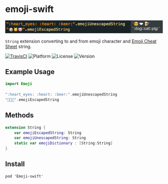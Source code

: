 # emoji-swift

![](emoji_playground.png)

`String` extension converting to and from emoji character and [Emoji Cheat Sheet](http://www.emoji-cheat-sheet.com/) string.

[![TravisCI](http://img.shields.io/travis/safx/emoji-swift.svg?style=flat)](https://travis-ci.org/safx/emoji-swift)
![Platform](https://img.shields.io/cocoapods/p/Emoji-swift.svg?style=flat)
![License](https://img.shields.io/cocoapods/l/Emoji-swift.svg?style=flat)
![Version](https://img.shields.io/cocoapods/v/Emoji-swift.svg?style=flat)

## Example Usage

```swift
import Emoji

":heart_eyes: :heart: :beer:".emojiUnescapedString
"🐶🐱🐷".emojiEscapedString
```

## Methods

```swift
extension String {
    var emojiEscapedString: String
    var emojiUnescapedString: String
    static var emojiDictionary : [String:String]
}
```

## Install

```
pod 'Emoji-swift'
```

